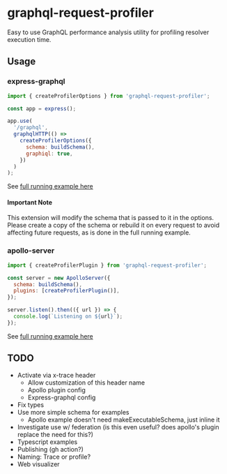 # graphql-request-profiler

Easy to use GraphQL performance analysis utility for profiling resolver execution time.

## Usage

### express-graphql

```js
import { createProfilerOptions } from 'graphql-request-profiler';

const app = express();

app.use(
  '/graphql',
  graphqlHTTP(() =>
    createProfilerOptions({
      schema: buildSchema(),
      graphiql: true,
    })
  )
);
```

See [full running example here](./examples/express-graphql/index.js)

#### Important Note

This extension will modify the schema that is passed to it in the options. Please create a copy of the schema or rebuild it on every request to avoid affecting future requests, as is done in the full running example.

### apollo-server

```js
import { createProfilerPlugin } from 'graphql-request-profiler';

const server = new ApolloServer({
  schema: buildSchema(),
  plugins: [createProfilerPlugin()],
});

server.listen().then(({ url }) => {
  console.log(`Listening on ${url}`);
});
```

See [full running example here](./examples/apollo/index.js)

## TODO

- Activate via x-trace header
  - Allow customization of this header name
  - Apollo plugin config
  - Express-graphql config
- Fix types
- Use more simple schema for examples
  - Apollo example doesn't need makeExecutableSchema, just inline it
- Investigate use w/ federation (is this even useful? does apollo's plugin replace the need for this?)
- Typescript examples
- Publishing (gh action?)
- Naming: Trace or profile?
- Web visualizer
